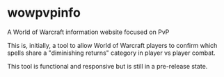 # wowpvpinfo
A World of Warcraft information website focused on PvP

This is, initially, a tool to allow World of Warcraft  players to confirm which spells share a "diminishing returns" category in player vs player combat.

This tool is functional and responsive but is still in a pre-release state.
